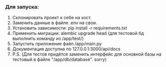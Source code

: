 ### Для запуска:

1. Склонировать проект к себе на хост.
2. Заменить данные в файле .env на свои.
3. Установить зависимости: pip install -r requirements.txt
4. Применить миграции: alembic upgrade head (для тестовой бд выполнить команду из /app/test/)
5. Запустить приложение файл /app/main.py
6. Документация доступна по 127.0.0.1:3000/api/docs
7. P.S. (Для тестов придётся заменить интерфейс для основной базы на тестовый в файле "/app/db/database". sorry)